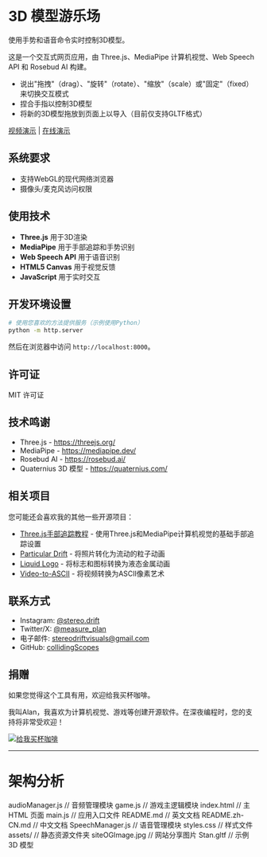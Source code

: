 # 3D 模型游乐场

使用手势和语音命令实时控制3D模型。

这是一个交互式网页应用，由 Three.js、MediaPipe 计算机视觉、Web Speech API 和 Rosebud AI 构建。

- 说出"拖拽"（drag）、"旋转"（rotate）、"缩放"（scale）或"固定"（fixed）来切换交互模式
- 捏合手指以控制3D模型
- 将新的3D模型拖放到页面上以导入（目前仅支持GLTF格式）

[视频演示](https://x.com/measure_plan/status/1929900748235550912) | [在线演示](https://collidingscopes.github.io/3d-model-playground/)

## 系统要求

- 支持WebGL的现代网络浏览器
- 摄像头/麦克风访问权限

## 使用技术

- **Three.js** 用于3D渲染
- **MediaPipe** 用于手部追踪和手势识别
- **Web Speech API** 用于语音识别
- **HTML5 Canvas** 用于视觉反馈
- **JavaScript** 用于实时交互

## 开发环境设置

```bash
# 使用您喜欢的方法提供服务（示例使用Python）
python -m http.server
```

然后在浏览器中访问 `http://localhost:8000`。

## 许可证

MIT 许可证

## 技术鸣谢

- Three.js - https://threejs.org/
- MediaPipe - https://mediapipe.dev/
- Rosebud AI - https://rosebud.ai/
- Quaternius 3D 模型 - https://quaternius.com/

## 相关项目

您可能还会喜欢我的其他一些开源项目：

- [Three.js手部追踪教程](https://collidingScopes.github.io/threejs-handtracking-101) - 使用Three.js和MediaPipe计算机视觉的基础手部追踪设置
- [Particular Drift](https://collidingScopes.github.io/particular-drift) - 将照片转化为流动的粒子动画
- [Liquid Logo](https://collidingScopes.github.io/liquid-logo) - 将标志和图标转换为液态金属动画
- [Video-to-ASCII](https://collidingScopes.github.io/ascii) - 将视频转换为ASCII像素艺术

## 联系方式

- Instagram: [@stereo.drift](https://www.instagram.com/stereo.drift/)
- Twitter/X: [@measure_plan](https://x.com/measure_plan)
- 电子邮件: [stereodriftvisuals@gmail.com](mailto:stereodriftvisuals@gmail.com)
- GitHub: [collidingScopes](https://github.com/collidingScopes)

## 捐赠

如果您觉得这个工具有用，欢迎给我买杯咖啡。

我叫Alan，我喜欢为计算机视觉、游戏等创建开源软件。在深夜编程时，您的支持将非常受欢迎！

[![给我买杯咖啡](https://www.buymeacoffee.com/assets/img/custom_images/yellow_img.png)](https://www.buymeacoffee.com/stereoDrift)

---
# 架构分析
audioManager.js       // 音频管理模块
game.js               // 游戏主逻辑模块
index.html            // 主 HTML 页面
main.js               // 应用入口文件
README.md             // 英文文档
README.zh-CN.md       // 中文文档
SpeechManager.js      // 语音管理模块
styles.css            // 样式文件
assets/               // 静态资源文件夹
    siteOGImage.jpg   // 网站分享图片
    Stan.gltf         // 示例 3D 模型